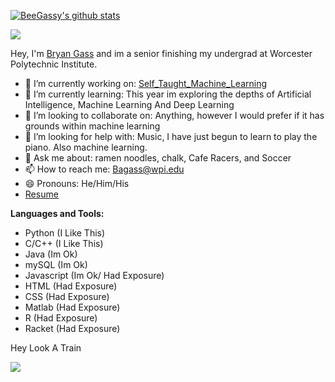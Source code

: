 [![BeeGassy's github stats](https://github-readme-stats.vercel.app/api?username=beegassy)](https://github.com/beegassy/github-readme-stats)

![](https://visitor-badge.glitch.me/badge?page_id=BeeGassy.BeeGassy)

Hey, I'm [Bryan Gass](https://beegassy.github.io/) and im a senior finishing my undergrad at Worcester Polytechnic Institute.

- 🔭 I’m currently working on: [Self_Taught_Machine_Learning](https://github.com/BeeGassy/Self_Taught_Machine_Learning)
- 🌱 I’m currently learning: This year im exploring the depths of Artificial Intelligence, Machine Learning And Deep Learning
- 👯 I’m looking to collaborate on: Anything, however I would prefer if it has grounds within machine learning
- 🤔 I’m looking for help with: Music, I have just begun to learn to play the piano. Also machine learning. 
- 💬 Ask me about: ramen noodles, chalk, Cafe Racers, and Soccer
- 📫 How to reach me: Bagass@wpi.edu
- 😄 Pronouns: He/Him/His
- [Resume](https://docs.google.com/document/d/1Jki9zG7wOyuVgG3XMfhBIXPvryDC1VXjqy1Ixrqmx5Q/edit?usp=sharing)

**Languages and Tools:** 

- Python (I Like This)
- C/C++ (I Like This)
- Java (Im Ok)
- mySQL (Im Ok)
- Javascript (Im Ok/ Had Exposure)
- HTML (Had Exposure)
- CSS (Had Exposure)
- Matlab (Had Exposure)
- R (Had Exposure)
- Racket (Had Exposure)

Hey Look A Train

![](https://media.giphy.com/media/CQl0tM5gYyqQg/giphy.gif)

